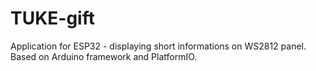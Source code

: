 # TUKE-gift
Application for ESP32 - displaying short informations on WS2812 panel. Based on Arduino framework and PlatformIO.
